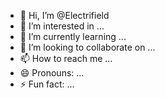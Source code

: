 - 👋 Hi, I’m @Electrifield
- 👀 I’m interested in ...
- 🌱 I’m currently learning ...
- 💞️ I’m looking to collaborate on ...
- 📫 How to reach me ...
- 😄 Pronouns: ...
- ⚡ Fun fact: ...

<!---
Electrifield/Electrifield is a ✨ special ✨ repository because its `README.md` (this file) appears on your GitHub profile.
You can click the Preview link to take a look at your changes.
--->

